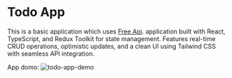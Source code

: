 # Todo App

This is a basic application which uses [Free Api](https://freeapi.app/). application built with React, TypeScript, and Redux Toolkit for state management. Features real-time CRUD operations, optimistic updates, and a clean UI using Tailwind CSS with seamless API integration.

App domo:
![todo-app-demo](https://github.com/user-attachments/assets/5c9dadaa-b409-442f-8df4-0e5860a4764f)
